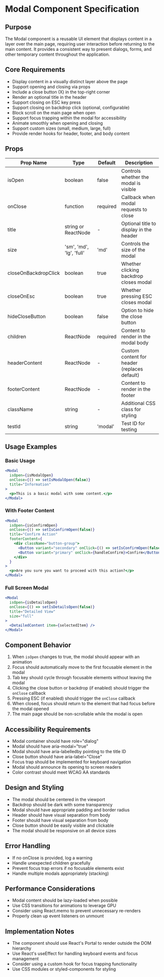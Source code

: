 # Modal Component Specification

## Purpose

The Modal component is a reusable UI element that displays content in a layer over the main page, requiring user interaction before returning to the main content. It provides a consistent way to present dialogs, forms, and other temporary content throughout the application.

## Core Requirements

- Display content in a visually distinct layer above the page
- Support opening and closing via props
- Include a close button (X) in the top-right corner
- Render an optional title in the header
- Support closing on ESC key press
- Support closing on backdrop click (optional, configurable)
- Block scroll on the main page when open
- Support focus trapping within the modal for accessibility
- Animate smoothly when opening and closing
- Support custom sizes (small, medium, large, full)
- Provide render hooks for header, footer, and body content

## Props

| Prop Name | Type | Default | Description |
|-----------|------|---------|-------------|
| isOpen | boolean | false | Controls whether the modal is visible |
| onClose | function | required | Callback when modal requests to close |
| title | string or ReactNode | - | Optional title to display in the header |
| size | 'sm', 'md', 'lg', 'full' | 'md' | Controls the size of the modal |
| closeOnBackdropClick | boolean | true | Whether clicking backdrop closes modal |
| closeOnEsc | boolean | true | Whether pressing ESC closes modal |
| hideCloseButton | boolean | false | Option to hide the close button |
| children | ReactNode | required | Content to render in the modal body |
| headerContent | ReactNode | - | Custom content for header (replaces default) |
| footerContent | ReactNode | - | Content to render in the footer |
| className | string | - | Additional CSS class for styling |
| testId | string | 'modal' | Test ID for testing |

## Usage Examples

### Basic Usage

```jsx
<Modal
  isOpen={isModalOpen}
  onClose={() => setIsModalOpen(false)}
  title="Information"
>
  <p>This is a basic modal with some content.</p>
</Modal>
```

### With Footer Content

```jsx
<Modal
  isOpen={isConfirmOpen}
  onClose={() => setIsConfirmOpen(false)}
  title="Confirm Action"
  footerContent={
    <div className="button-group">
      <Button variant="secondary" onClick={() => setIsConfirmOpen(false)}>Cancel</Button>
      <Button variant="primary" onClick={handleConfirm}>Confirm</Button>
    </div>
  }
>
  <p>Are you sure you want to proceed with this action?</p>
</Modal>
```

### Full Screen Modal

```jsx
<Modal
  isOpen={isDetailsOpen}
  onClose={() => setIsDetailsOpen(false)}
  title="Detailed View"
  size="full"
>
  <DetailedContent item={selectedItem} />
</Modal>
```

## Component Behavior

1. When `isOpen` changes to true, the modal should appear with an animation
2. Focus should automatically move to the first focusable element in the modal
3. Tab key should cycle through focusable elements without leaving the modal
4. Clicking the close button or backdrop (if enabled) should trigger the `onClose` callback
5. Pressing ESC (if enabled) should trigger the `onClose` callback
6. When closed, focus should return to the element that had focus before the modal opened
7. The main page should be non-scrollable while the modal is open

## Accessibility Requirements

- Modal container should have role="dialog"
- Modal should have aria-modal="true"
- Modal should have aria-labelledby pointing to the title ID
- Close button should have aria-label="Close"
- Focus trap should be implemented for keyboard navigation
- Modal should announce its opening to screen readers
- Color contrast should meet WCAG AA standards

## Design and Styling

- The modal should be centered in the viewport
- Backdrop should be dark with some transparency
- Modal should have appropriate padding and border radius
- Header should have visual separation from body
- Footer should have visual separation from body
- Close button should be easily visible and clickable
- The modal should be responsive on all device sizes

## Error Handling

- If no onClose is provided, log a warning
- Handle unexpected children gracefully
- Prevent focus trap errors if no focusable elements exist
- Handle multiple modals appropriately (stacking)

## Performance Considerations

- Modal content should be lazy-loaded when possible
- Use CSS transitions for animations to leverage GPU
- Consider using React.memo to prevent unnecessary re-renders
- Properly clean up event listeners on unmount

## Implementation Notes

- The component should use React's Portal to render outside the DOM hierarchy
- Use React's useEffect for handling keyboard events and focus management
- Consider using a custom hook for focus trapping functionality
- Use CSS modules or styled-components for styling